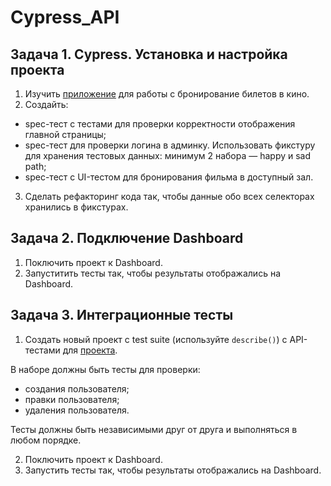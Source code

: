 # Cypress_API


  ## Задача 1. Cypress. Установка и настройка проекта

 1. Изучить [приложение](https://github.com/Evgeniy-Varlamov/FS21-diplom) для работы с бронирование билетов в кино.
 2. Создайть:
 - spec-тест с тестами для проверки корректности отображения главной страницы;
 - spec-тест для проверки логина в админку. Использовать фикстуру для хранения тестовых данных: минимум 2 набора — happy и sad path;
 - spec-тест с UI-тестом для бронирования фильма в доступный зал.
 3. Сделать рефакторинг кода так, чтобы данные обо всех селекторах хранились в фикстурах.

  ## Задача 2. Подключение Dashboard
  
  1. Поключить проект к Dashboard.
  2. Запуститить тесты так, чтобы результаты отображались на Dashboard.

  ## Задача 3. Интеграционные тесты
  
  1. Создать новый проект с test suite (используйте `describe()`) с API-тестами для [проекта](https://petstore.swagger.io/#/).
  
  В наборе должны быть тесты для проверки:
  - создания пользователя;
  - правки пользователя;
  - удаления пользователя.

  Тесты должны быть независимыми друг от друга и выполняться в любом порядке.
  
  2. Поключить  проект к Dashboard.
  3. Запустить тесты так, чтобы результаты отображались на Dashboard.
